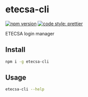 # etecsa-cli

[![npm version](https://img.shields.io/npm/v/etecsa-cli.svg)](https://www.npmjs.com/package/etecsa-cli)
[![code style: prettier](https://img.shields.io/badge/code_style-prettier-ff69b4.svg?style=flat-square)](https://github.com/prettier/prettier)

ETECSA login manager

## Install

```sh
npm i -g etecsa-cli
```

## Usage

```sh
etecsa-cli --help
```
